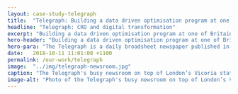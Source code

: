 ```yaml
---
layout: case-study-telegraph
title:  "Telegraph: Building a data driven optimisation program at one of Britain's oldest newspapers"
headline: "Telegraph: CRO and digital transformation"
excerpt: "Building a data driven optimisation program at one of Britain's oldest newspapers"
hero-header: "Building a data driven optimisation program at one of Britain's oldest newspapers"
hero-para: "The Telegraph is a daily broadsheet newspaper published in London. Founded 160 years ago, the newspaper maintains a hugely dedicated following of readers and receives 100m visitors to their website every month."
date:   2018-10-11 11:01:08 +1100
permalink: /our-work/telegraph
image:  "../img/telegraph-newsroom.jpg"
caption: "The Telegraph's busy newsroom on top of London’s Vicoria station. This space was fornerly the 1980s London trading floor of Salomon Brothers written about by Michael Lewis in <em>Devils Poker</em>."
image-alt: "Photo of the Telegraph's busy newsroom on top of London’s Vicoria station"
---
```

